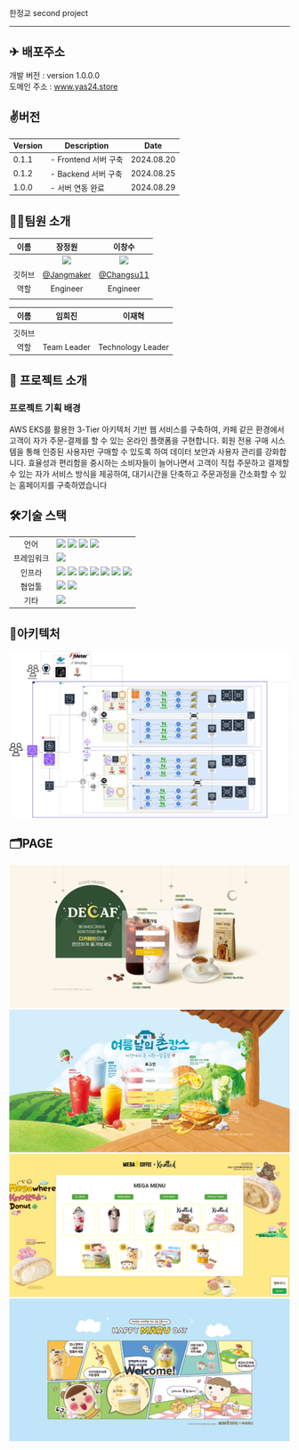 한정교 second project

---
## ✈ 배포주소

개발 버전 : version 1.0.0.0 </br>
도메인 주소 : www.yas24.store </br>

## ✌️버전
| Version | Description | Date |
| --- | --- | --- |
| 0.1.1 | - Frontend 서버 구축 | 2024.08.20 |
| 0.1.2 | - Backend 서버 구축 | 2024.08.25 |
| 1.0.0 | - 서버 연동 완료 | 2024.08.29 |


## 🧑‍💻팀원 소개

| 이름 | 장정원 | 이창수 |
| :------------: | :------------: | :------------: |
|  | <img src= "https://avatars.githubusercontent.com/u/174423823?v=4" width="150"/> | <img src="https://avatars.githubusercontent.com/u/174423944?v=4" width="150" /> |
| 깃허브 | [@Jangmaker](https://github.com/Jangmaker) | [@Changsu11](https://github.com/changsu11) |
| 역할 | Engineer | Engineer |
|  |  |  |  |

| 이름 | 임희진 | 이재혁 |
| :------------: | :------------: | :------------: |
|  | |  |
| 깃허브 |  |  |
| 역할 | Team Leader | Technology Leader |

## 📌 프로젝트 소개


### 프로젝트 기획 배경
AWS EKS를 활용한 3-Tier 아키텍처 기반 웹 서비스를 구축하여, 카페 같은 환경에서 고객이 자가 주문-결제를 할 수 있는 온라인 플랫폼을 구현합니다. 회원 전용 구매 시스템을 통해 인증된 사용자만 구매할 수 있도록 하여 데이터 보안과 사용자 관리를 강화합니다.
효율성과 편리함을 중시하는 소비자들이 늘어나면서 고객이 직접 주문하고 결제할 수 있는 자가 서비스 방식을 제공하여, 대기시간을 단축하고 주문과정을 간소화할 수 있는 홈페이지를 구축하였습니다


## 🛠기술 스택

<table>
<tr>
 <td align="center">언어</td>
 <td>
  <img src="https://img.shields.io/badge/JavaScript-F7DF1E?style=for-the-badge&logo=JavaScript&logoColor=ffffff"/>
  <img src="https://img.shields.io/badge/Java-orange?style=for-the-badge&logo=Java&logoColor=white"/>
  <img src="https://img.shields.io/badge/html5-E34F26?style=for-the-badge&logo=html5&logoColor=white"> 	 
  <img src="https://img.shields.io/badge/css-1572B6?style=for-the-badge&logo=css3&logoColor=white"/>
 </td>
</tr>
	
<tr>
 <td align="center">프레임워크</td>
 <td>
  <img src="https://img.shields.io/badge/Spring-6DB33F?style=for-the-badge&logo=Spring&logoColor=ffffff"/> 
</tr>

<tr>
 <td align="center">인프라</td>
 <td>
  <img src="https://img.shields.io/badge/MariaDB-003545?style=for-the-badge&logo=mariadb&logoColor=white"/>
  <img src="https://img.shields.io/badge/tomcat-F8DC75?style=for-the-badge&logo=apachetomcat&logoColor=black">
	<img src="https://img.shields.io/badge/nginx-009639?style=for-the-badge&logo=nginx&logoColor=white">
  <img src="https://img.shields.io/badge/docker-2496ED?style=for-the-badge&logo=docker&logoColor=ffffff"/>
  <img src="https://img.shields.io/badge/linux-FCC624?style=for-the-badge&logo=linux&logoColor=black">
  <img src="https://img.shields.io/badge/oracle-F80000?style=for-the-badge&logo=oracle&logoColor=white">
  <img src="https://img.shields.io/badge/AWS-%23FF9900.svg?style=for-the-badge&logo=amazon-aws&logoColor=white"/>
  
  
<tr>
 <td align="center">협업툴</td>
 <td>
    <img src="https://img.shields.io/badge/Git-F05032?style=for-the-badge&logo=Git&logoColor=white"/>
    <img src="https://img.shields.io/badge/GitHub-181717?style=for-the-badge&logo=GitHub&logoColor=white"/>

   
 </td>
</tr>
<tr>
 <td align="center">기타</td>
 <td>
    <img src="https://img.shields.io/badge/Notion-000000?style=for-the-badge&logo=Notion&logoColor=white"/> 
</tr>
</table>

## 🧱아키텍처
![architecture.jpg](img/architecture.jpg)

## 🗂PAGE
![1.jpg](img/1.png)
![2.jpg](img/2.png)
![3.jpg](img/3.png)
![4.jpg](img/4.png)
